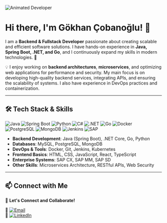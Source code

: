 ![Animated Developer](https://media.giphy.com/media/qgQUggAC3Pfv687qPC/giphy.gif)

# Hi there, I'm Gökhan Çobanoğlu! 👋

I am a **Backend & Fullstack Developer** passionate about creating scalable and efficient software solutions. I have hands-on experience in **Java, Spring Boot, .NET, and Go**, and I continuously expand my skills in modern technologies. 🚀

💡 I enjoy working on **backend architectures**, **microservices**, and optimizing web applications for performance and security. My main focus is on developing high-quality backend services, integrating APIs, and ensuring the scalability of systems. I also have experience in DevOps practices and containerization.

---

## 🛠️ Tech Stack & Skills

![Java](https://img.shields.io/badge/Java-ED8B00?style=for-the-badge&logo=java&logoColor=white)
![Spring Boot](https://img.shields.io/badge/Spring_Boot-6DB33F?style=for-the-badge&logo=spring&logoColor=white)
![Python](https://img.shields.io/badge/Python-3776AB?style=for-the-badge&logo=python&logoColor=white)
![C#](https://img.shields.io/badge/C%23-239120?style=for-the-badge&logo=c-sharp&logoColor=white)
![.NET](https://img.shields.io/badge/.NET-512BD4?style=for-the-badge&logo=dotnet&logoColor=white)
![Go](https://img.shields.io/badge/Go-00ADD8?style=for-the-badge&logo=go&logoColor=white)
![Docker](https://img.shields.io/badge/Docker-2496ED?style=for-the-badge&logo=docker&logoColor=white)
![PostgreSQL](https://img.shields.io/badge/PostgreSQL-336791?style=for-the-badge&logo=postgresql&logoColor=white)
![MongoDB](https://img.shields.io/badge/MongoDB-47A248?style=for-the-badge&logo=mongodb&logoColor=white)
![Jenkins](https://img.shields.io/badge/Jenkins-D24939?style=for-the-badge&logo=jenkins&logoColor=white)
![SAP](https://img.shields.io/badge/SAP-009FDA?style=for-the-badge&logo=sap&logoColor=white)

- **Backend Development**: Java (Spring Boot), .NET Core, Go, Python
- **Databases**: MySQL, PostgreSQL, MongoDB
- **DevOps & Tools**: Docker, Git, Jenkins, Kubernetes
- **Frontend Basics**: HTML, CSS, JavaScript, React, TypeScript
- **Enterprise Systems**: SAP CX, SAP MM, SAP SD
- **Other Skills**: Microservices Architecture, RESTful APIs, Web Security

---


## 📫 Connect with Me

📌 **Let's Connect and Collaborate!**

📩 [![Email](https://img.shields.io/badge/Email-D14836?style=for-the-badge&logo=gmail&logoColor=white)](mailto:gkhancobanoglu@gmail.com)  
💼 [![LinkedIn](https://img.shields.io/badge/LinkedIn-0077B5?style=for-the-badge&logo=linkedin&logoColor=white)](https://www.linkedin.com/in/gokhan-cobanoglu/)  
